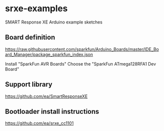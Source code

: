 # srxe-examples
SMART Response XE Arduino example sketches


## Board definition
https://raw.githubusercontent.com/sparkfun/Arduino_Boards/master/IDE_Board_Manager/package_sparkfun_index.json

Install "SparkFun AVR Boards"
Choose the "SparkFun ATmega128RFA1 Dev Board"

## Support library
https://github.com/ea/SmartResponseXE

## Bootloader install instructions
https://github.com/ea/srxe_cc1101
